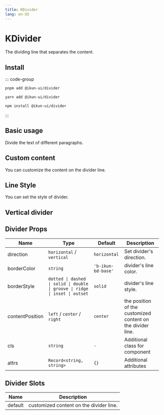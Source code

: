 ```yaml
---
title: KDivider
lang: en-US
---
```


# KDivider

The dividing line that separates the content.

## Install

::: code-group

```bash [pnpm]
pnpm add @ikun-ui/divider
```

```bash [yarn]
yarn add @ikun-ui/divider
```

```bash [npm]
npm install @ikun-ui/divider
```

:::

## Basic usage

Divide the text of different paragraphs.

<demo src="divider/basic.svelte" github="Divider"></demo>

## Custom content

You can customize the content on the divider line.

<demo src="divider/custom-content.svelte" github="Divider"></demo>

## Line Style

You can set the style of divider.

<demo src="divider/line-style.svelte" github="Divider"></demo>

## Vertical divider

<demo src="divider/vertical-divider.svelte" github="Divider"></demo>

## Divider Props

| Name            | Type                                                                        | Default            | Description                                                 |
| --------------- | --------------------------------------------------------------------------- | ------------------ | ----------------------------------------------------------- |
| direction       | `horizontal` / `vertical`                                                   | `horizontal`       | Set divider's direction.                                    |
| borderColor     | `string`                                                                    | `'b-ikun-bd-base'` | divider's line color.                                       |
| borderStyle     | `dotted \| dashed \| solid \| double \| groove \| ridge \| inset \| outset` | `solid`            | divider's line style.                                       |
| contentPosition | `left` / `center` / `right`                                                 | `center`           | the position of the customized content on the divider line. |
| cls             | `string`                                                                    | `-`                | Additional class for component                              |
| attrs           | `Record<string, string>`                                                    | `{}`               | Additional attributes                                       |

## Divider Slots

| Name    | Description                             |
| ------- | --------------------------------------- |
| default | customized content on the divider line. |
